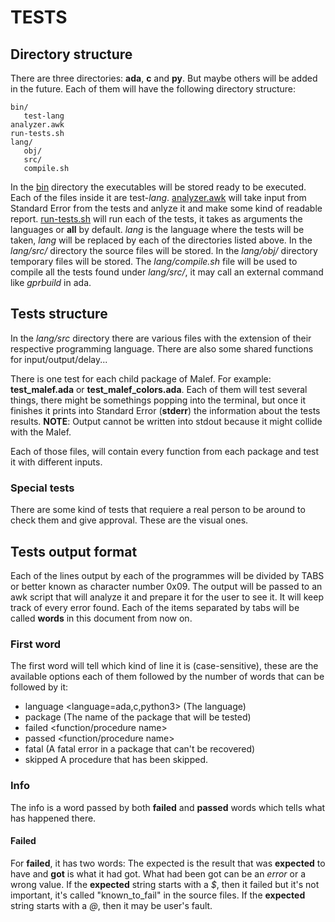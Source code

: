 TESTS
=====


## Directory structure

There are three directories: **ada**, **c** and **py**. But maybe others will
be added in the future. Each of them will have the following directory
structure:

```
bin/
   test-lang
analyzer.awk
run-tests.sh
lang/
   obj/
   src/
   compile.sh
```

In the [bin](bin) directory the executables will be stored ready to be
executed. Each of the files inside it are test-_lang_.
[analyzer.awk](analyzer.awk) will take input from Standard Error from the tests
and anlyze it and make some kind of readable report.
[run-tests.sh](run-tests.sh) will run each of the tests, it takes as arguments
the languages or **all** by default.
_lang_ is the language where the tests will be taken, _lang_ will be replaced
by each of the directories listed above.
In the _lang/src/_ directory the source files will be stored.
In the _lang/obj/_ directory temporary files will be stored.
The _lang/compile.sh_ file will be used to compile all the tests found under
_lang/src/_, it may call an external command like _gprbuild_ in ada.


## Tests structure

In the _lang/src_ directory there are various files with the extension of their
respective programming language. There are also some shared functions for
input/output/delay...

There is one test for each child package of Malef. For example:
**test_malef.ada** or **test_malef_colors.ada**. Each of them will test several
things, there might be somethings popping into the terminal, but once it
finishes it prints into Standard Error (**stderr**) the information about the
tests results.
**NOTE**: Output cannot be written into stdout because it might collide with
          the Malef.

Each of those files, will contain every function from each package and test it
with different inputs.

### Special tests

There are some kind of tests that requiere a real person to be around to check
them and give approval. These are the visual ones.


## Tests output format

Each of the lines output by each of the programmes will be divided by TABS or
better known as character number 0x09. The output will be passed to an awk
script that will analyze it and prepare it for the user to see it. It will keep
track of every error found. Each of the items separated by tabs will be called
**words** in this document from now on.

### First word
The first word will tell which kind of line it is (case-sensitive), these are
the available options each of them followed by the number of words that can be
followed by it:

 * language <language=ada,c,python3> (The language)
 * package <name> (The name of the package that will be tested)
 * failed <function/procedure name> <info>
 * passed <function/procedure name> <time>
 * fatal <name> (A fatal error in a package that can't be recovered)
 * skipped <name> A procedure that has been skipped.


### Info
The info is a word passed by both **failed** and **passed** words which
tells what has happened there.

#### Failed
For **failed**, it has two words: <expected> <got>
The expected is the result that was **expected** to have and **got** is what
it had got. What had been got can be an _error_ or a wrong value.
If the **expected** string starts with a _$_, then it failed but it's not
important, it's called "known_to_fail" in the source files.
If the **expected** string starts with a _@_, then it may be user's fault.
